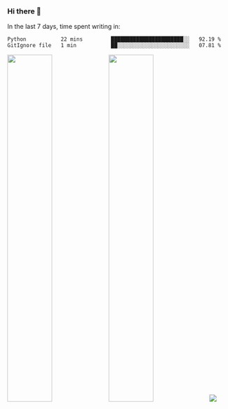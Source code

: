 ### Hi there 👋

In the last 7 days, time spent writing in:

<!--START_SECTION:waka-->

```text
Python           22 mins         ███████████████████████░░   92.19 %
GitIgnore file   1 min           ██░░░░░░░░░░░░░░░░░░░░░░░   07.81 %
```

<!--END_SECTION:waka-->

<img src="https://wakatime.com/share/@jimtje/5d0c92de-08f8-4a72-8f2f-6a9693d1e318.svg" width=45% height=45%> <img src="https://wakatime.com/share/@jimtje/501498ae-bda5-4da7-a89d-b40bcdd5556d.svg" width=45% height=45%>
![](https://hit.yhype.me/github/profile?user_id=43537315)
